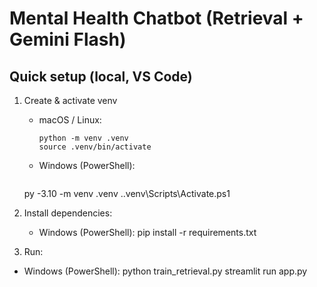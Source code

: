 # Mental Health Chatbot (Retrieval + Gemini Flash)

## Quick setup (local, VS Code)
1. Create & activate venv
   - macOS / Linux:
     ```
     python -m venv .venv
     source .venv/bin/activate
     ```
   - Windows (PowerShell):
     ```
    py -3.10 -m venv .venv
    .\.venv\Scripts\Activate.ps1
   
2. Install dependencies:
   - Windows (PowerShell):
    pip install -r requirements.txt
3. Run:
  - Windows (PowerShell):
    python train_retrieval.py
    streamlit run app.py